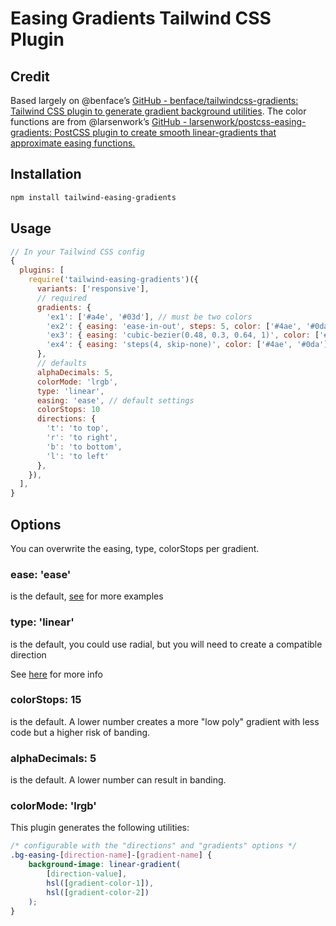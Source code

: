 # Easing Gradients Tailwind CSS Plugin

## Credit

Based largely on @benface’s [GitHub - benface/tailwindcss-gradients: Tailwind CSS plugin to generate gradient background utilities](https://github.com/benface/tailwindcss-gradients). The color functions are from @larsenwork’s [GitHub - larsenwork/postcss-easing-gradients: PostCSS plugin to create smooth linear-gradients that approximate easing functions.](https://github.com/larsenwork/postcss-easing-gradients)

## Installation

```bash
npm install tailwind-easing-gradients
```

## Usage

```js
// In your Tailwind CSS config
{
  plugins: [
    require('tailwind-easing-gradients')({
      variants: ['responsive'],
      // required
      gradients: {
        'ex1': ['#a4e', '#03d'], // must be two colors
        'ex2': { easing: 'ease-in-out', steps: 5, color: ['#4ae', '#0da'] },
        'ex3': { easing: 'cubic-bezier(0.48, 0.3, 0.64, 1)', color: ['#4ae', '#0da'] },
        'ex4': { easing: 'steps(4, skip-none)', color: ['#4ae', '#0da'] }
      },
      // defaults
      alphaDecimals: 5,
      colorMode: 'lrgb',
      type: 'linear',
      easing: 'ease', // default settings
      colorStops: 10
      directions: {
        't': 'to top',
        'r': 'to right',
        'b': 'to bottom',
        'l': 'to left'
      },
    }),
  ],
}
```

## Options

You can overwrite the easing, type, colorStops per gradient.

### ease: 'ease'

is the default, [see](https://github.com/larsenwork/postcss-easing-gradients/blob/master/README.md) for more examples

### type: 'linear'

is the default, you could use radial, but you will need to create a compatible direction

See [here](https://github.com/larsenwork/postcss-easing-gradients/blob/master/README.md) for more info

### colorStops: 15

is the default. A lower number creates a more "low poly" gradient with less code but a higher risk of banding.

### alphaDecimals: 5

is the default. A lower number can result in banding.

### colorMode: 'lrgb'

This plugin generates the following utilities:

```css
/* configurable with the "directions" and "gradients" options */
.bg-easing-[direction-name]-[gradient-name] {
	background-image: linear-gradient(
		[direction-value],
		hsl([gradient-color-1]),
		hsl([gradient-color-2])
	);
}
```
